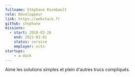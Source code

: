 ```yaml
---
fullname: Stéphane Raimbault
role: Développeur
link: https://webstack.fr
github: stephane
missions:
  - start: 2018-02-26
    end: 2021-02-01
    status: service
    employer: octo
startups:
    - a-dock
---
```


Aime les solutions simples et plein d'autres trucs compliqués.
